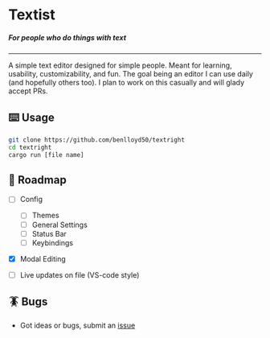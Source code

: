 # Textist
##### For people who do things with text
---

A simple text editor designed for simple people. 
Meant for learning, usability, customizability, and fun. 
The goal being an editor I can use daily (and hopefully others too).
I plan to work on this casually and will glady accept PRs.

## :keyboard: Usage

```bash
git clone https://github.com/benlloyd50/textright
cd textright 
cargo run [file name]
```


## :oncoming_taxi: Roadmap

- [ ] Config
    - [ ] Themes
    - [ ] General Settings
    - [ ] Status Bar
    - [ ] Keybindings
- [X] Modal Editing
- [ ] Live updates on file (VS-code style)


## :cockroach: Bugs

- Got ideas or bugs, submit an [issue](https://github.com/benlloyd50/textright/issues/new)
